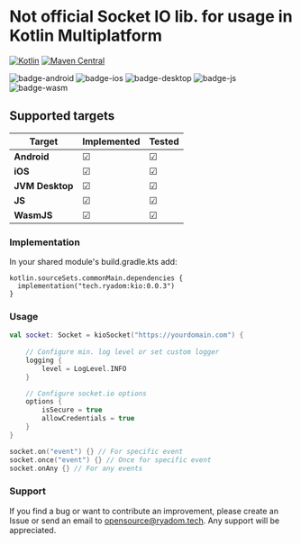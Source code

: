 # Not official Socket IO lib. for usage in Kotlin Multiplatform

[![Kotlin](https://img.shields.io/badge/Kotlin-2.2.0-blue.svg?style=flat&logo=kotlin)](https://kotlinlang.org)
[![Maven Central](https://img.shields.io/maven-central/v/tech.ryadom/kio?color=blue)](https://central.sonatype.com/artifact/tech.ryadom/kio)

![badge-android](http://img.shields.io/badge/platform-android-6EDB8D.svg?style=flat)
![badge-ios](http://img.shields.io/badge/platform-ios-CDCDCD.svg?style=flat)
![badge-desktop](https://img.shields.io/badge/platform-desktop-3474eb.svg?style=flat)
![badge-js](https://img.shields.io/badge/platform-js-fcba03.svg?style=flat)
![badge-wasm](https://img.shields.io/badge/platform-wasm-331f06.svg?style=flat)

## Supported targets

| Target          | Implemented | Tested |
|-----------------|-------------|--------|
| **Android**     | ☑           | ☑      |
| **iOS**         | ☑           | ☑      |
| **JVM Desktop** | ☑           | ☑      |
| **JS**          | ☑           | ☑      |
| **WasmJS**      | ☑           | ☑      |

### Implementation

In your shared module's build.gradle.kts add:

```Gradle Kotlin DSL
kotlin.sourceSets.commonMain.dependencies {
  implementation("tech.ryadom:kio:0.0.3")
}
```

### Usage
```Kotlin
val socket: Socket = kioSocket("https://yourdomain.com") {
    
    // Configure min. log level or set custom logger
    logging {
        level = LogLevel.INFO
    }

    // Configure socket.io options
    options {
        isSecure = true
        allowCredentials = true
    }
}

socket.on("event") {} // For specific event
socket.once("event") {} // Once for specific event
socket.onAny {} // For any events
```

### Support

If you find a bug or want to contribute an improvement, please create an Issue or send an email to
opensource@ryadom.tech.
Any support will be appreciated.
